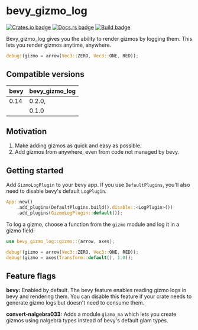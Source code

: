 # bevy_gizmo_log

[![Crates.io badge](https://img.shields.io/crates/v/bevy_gizmo_log)](https://crates.io/crates/bevy_gizmo_log)
[![Docs.rs badge](https://docs.rs/bevy_gizmo_log/badge.svg)](https://docs.rs/bevy_gizmo_log/latest/bevy_gizmo_log/)
[![Build badge](https://github.com/370417/bevy_gizmo_log/workflows/build/badge.svg)](https://github.com/370417/bevy_gizmo_log/actions)

Bevy_gizmo_log gives you the ability to render gizmos by
logging them. This lets you render gizmos anytime, anywhere.

```rust
debug!(gizmo = arrow(Vec3::ZERO, Vec3::ONE, RED));
```

## Compatible versions

| bevy | bevy_gizmo_log |
| ---- | -------------- |
| 0.14 | 0.2.0,         |
|      | 0.1.0          |

## Motivation

1.  Make adding gizmos as quick and easy as possible.
2.  Add gizmos from anywhere, even from code not managed by bevy.

## Getting started

Add `GizmoLogPlugin` to your bevy app. If you use
`DefaultPlugins`, you'll also need to disable bevy's default
`LogPlugin`.

```rust
App::new()
    .add_plugins(DefaultPlugins.build().disable::<LogPlugin>())
    .add_plugins(GizmoLogPlugin::default());
```

To log a gizmo, choose a function from the `gizmo`
module and log it in a gizmo field:

```rust
use bevy_gizmo_log::gizmo::{arrow, axes};

debug!(gizmo = arrow(Vec3::ZERO, Vec3::ONE, RED));
debug!(gizmo = axes(Transform::default(), 1.0));
```

## Feature flags

**bevy:** Enabled by default. The bevy feature enables reading
gizmo logs in bevy and rendering them. You can disable this feature if
your crate needs to generate gizmo logs but doesn't need to consume them.

**convert-nalgebra033:** Adds a module `gizmo_na` which lets you
create gizmos using nalgebra types instead of bevy's default glam types.
